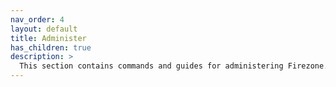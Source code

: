```yaml
---
nav_order: 4
layout: default
title: Administer
has_children: true
description: >
  This section contains commands and guides for administering Firezone.
---
```


